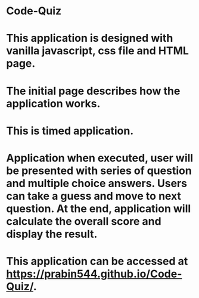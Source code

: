 # Code-Quiz
# This application is designed with vanilla javascript, css file and HTML page.
# The initial page describes how the application works.
# This is timed application. 
# Application when executed, user will be presented with series of question and multiple choice answers. Users can take a guess and move to next question. At the end, application will calculate the overall score and display the result.
# This application can be accessed at https://prabin544.github.io/Code-Quiz/.
